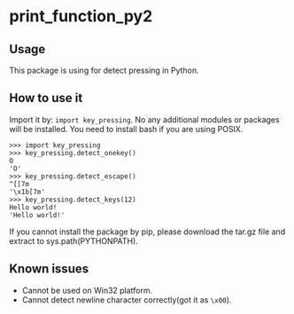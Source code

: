 # print_function_py2

## Usage

This package is using for detect pressing in Python.

## How to use it

Import it by: `import key_pressing`. No any additional modules or packages will be installed. You need to install bash if you are using POSIX.

```python2
>>> import key_pressing
>>> key_pressing.detect_onekey()
O
'O'
>>> key_pressing.detect_escape()
^[[7m
'\x1b[7m'
>>> key_pressing.detect_keys(12)
Hello world!
'Hello world!'
```

If you cannot install the package by pip, please download the tar.gz file and extract to sys.path(PYTHONPATH).

## Known issues

* Cannot be used on Win32 platform.
* Cannot detect newline character correctly(got it as `\x00`).
